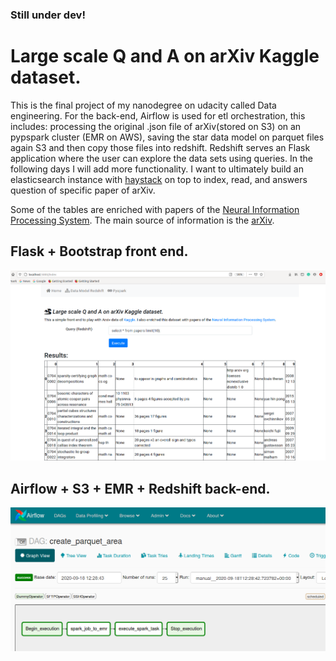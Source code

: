 ### Still under dev!
# Large scale Q and A on arXiv Kaggle dataset.

This is the final project of my nanodegree on udacity called Data engineering.
For the back-end, Airflow is used for etl orchestration, this includes: 
processing the original .json file of arXiv(stored on S3) on an pypspark cluster (EMR on AWS), saving the star
data model on parquet files again S3 and then copy those files into redshift. Redshift serves an Flask application
where the user can explore the data sets using queries. In the following days I will add more functionality. I want 
to ultimately build an elasticsearch instance with [haystack](https://github.com/deepset-ai/haystack) on top to index, read, and answers question of
specific paper of arXiv.

Some of the tables are enriched with papers of the [Neural Information Processing System](https://www.kaggle.com/benhamner/nips-papers). The main
source of information is the [arXiv](https://www.kaggle.com/Cornell-University/arxiv).

## Flask + Bootstrap front end.
<img src="./img/example_front_end.png">

## Airflow + S3 + EMR + Redshift back-end.
<img src="./img/spark_dag.png">

